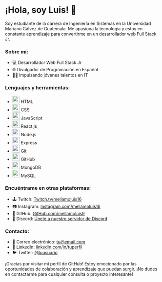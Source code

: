 # ¡Hola, soy Luis! 👋

Soy estudiante de la carrera de Ingeniería en Sistemas en la Universidad Mariano Gálvez de Guatemala. Me apasiona la tecnología y estoy en constante aprendizaje para convertirme en un desarrollador web Full Stack Jr.

### Sobre mí:
- 💻 Desarrollador Web Full Stack Jr
- 🌐 Divulgador de Programación en Español
- 👨‍🏫 Impulsando jóvenes talentos en IT

### Lenguajes y herramientas:
- <img src="https://img.icons8.com/color/48/000000/html-5.png" width="24" height="24"/> HTML
- <img src="https://img.icons8.com/color/48/000000/css3.png" width="24" height="24"/> CSS
- <img src="https://img.icons8.com/color/48/000000/javascript.png" width="24" height="24"/> JavaScript
- <img src="https://img.icons8.com/color/48/000000/react-native.png" width="24" height="24"/> React.js
- <img src="https://img.icons8.com/color/48/000000/nodejs.png" width="24" height="24"/> Node.js
- <img src="https://img.icons8.com/ios-filled/50/000000/express.png" width="24" height="24"/> Express
- <img src="https://img.icons8.com/color/48/000000/git.png" width="24" height="24"/> Git
- <img src="https://img.icons8.com/ios-glyphs/48/000000/github.png" width="24" height="24"/> GitHub
- <img src="https://img.icons8.com/color/48/000000/mongodb.png" width="24" height="24"/> MongoDB
- <img src="https://img.icons8.com/ios-filled/50/000000/mysql-logo.png" width="24" height="24"/> MySQL

### Encuéntrame en otras plataformas:
- 🕹️ Twitch: [Twitch.tv/mellamoluis16](https://twitch.tv/mellamoluis16)
- 📷 Instagram: [Instagram.com/mellamoluis16](https://instagram.com/mellamoluis16)
- 🐙 GitHub: [GitHub.com/mellamoluis9](https://github.com/mellamoluis9)
- 🔗 Discord: [Únete a nuestro servidor de Discord](https://discord.gg/kmpW9mJB)

### Contacto:
- 📧 Correo electrónico: [tu@email.com](mailto:tu@email.com)
- 🔗 LinkedIn: [linkedin.com/in/tuperfil](https://linkedin.com/in/tuperfil)
- 🐦 Twitter: [@tuusuario](https://twitter.com/tuusuario)

¡Gracias por visitar mi perfil de GitHub! Estoy emocionado por las oportunidades de colaboración y aprendizaje que puedan surgir. ¡No dudes en contactarme para cualquier consulta o proyecto interesante!
